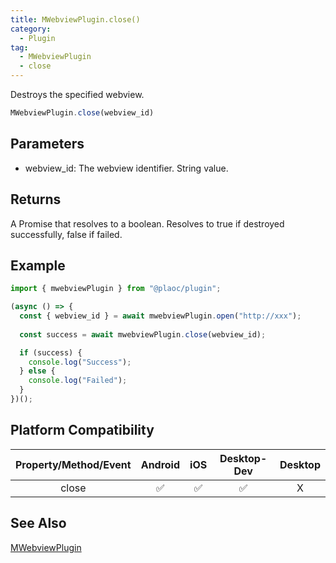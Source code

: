 ```yaml
---
title: MWebviewPlugin.close()  
category:
  - Plugin
tag:
  - MWebviewPlugin
  - close
---
```


Destroys the specified webview.

```js
MWebviewPlugin.close(webview_id)
```

## Parameters

- webview_id: The webview identifier. String value.

## Returns

A Promise that resolves to a boolean. 
Resolves to true if destroyed successfully, false if failed.

## Example

```js
import { mwebviewPlugin } from "@plaoc/plugin";

(async () => {
  const { webview_id } = await mwebviewPlugin.open("http://xxx");
  
  const success = await mwebviewPlugin.close(webview_id);

  if (success) {
    console.log("Success");
  } else {
    console.log("Failed");
  }  
})();
```

## Platform Compatibility

| Property/Method/Event | Android | iOS | Desktop-Dev | Desktop |
|:---------------------:|:-------:|:---:|:-----------:|:-------:|
| close                 | ✅      | ✅  | ✅          | X       |

## See Also

[MWebviewPlugin](./index.md)